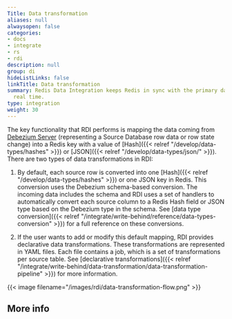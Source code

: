 ```yaml
---
Title: Data transformation
aliases: null
alwaysopen: false
categories:
- docs
- integrate
- rs
- rdi
description: null
group: di
hideListLinks: false
linkTitle: Data transformation
summary: Redis Data Integration keeps Redis in sync with the primary database in near
  real time.
type: integration
weight: 30
---
```


The key functionality that RDI performs is mapping the data coming from [Debezium Server](https://debezium.io/documentation/reference/stable/operations/debezium-server.html) (representing a Source Database row data or row state change) into a Redis key with a value of [Hash]({{< relref "/develop/data-types/hashes" >}}) or [JSON]({{< relref "/develop/data-types/json/" >}}).
There are two types of data transformations in RDI:

1. By default, each source row is converted into one [Hash]({{< relref "/develop/data-types/hashes" >}}) or one JSON key in Redis.
  This conversion uses the Debezium schema-based conversion. The incoming data includes the schema and RDI uses a set of handlers to automatically convert each source column to a Redis Hash field or JSON type based on the Debezium type in the schema. See
  [data type conversion]({{< relref "/integrate/write-behind/reference/data-types-conversion" >}})
  for a full reference on these conversions.

1. If the user wants to add or modify this default mapping, RDI provides declarative data transformations. These transformations are represented in YAML files. Each file contains a job, which is a set of transformations per source table. See
[declarative transformations]({{< relref "/integrate/write-behind/data-transformation/data-transformation-pipeline" >}}) for more information.

{{< image filename="/images/rdi/data-transformation-flow.png" >}}

## More info

